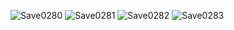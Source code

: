 ![Save0280](https://github.com/user-attachments/assets/1cf6a36f-317c-49b3-a0fe-907c167bbb1d)
![Save0281](https://github.com/user-attachments/assets/139b7d14-4c8d-4fa8-a240-9f7bfe54a32d)
![Save0282](https://github.com/user-attachments/assets/882626d6-ac66-4578-ab0c-3eddafe7a528)
![Save0283](https://github.com/user-attachments/assets/c1df46d6-9e54-42e5-871d-141ee0b8831d)